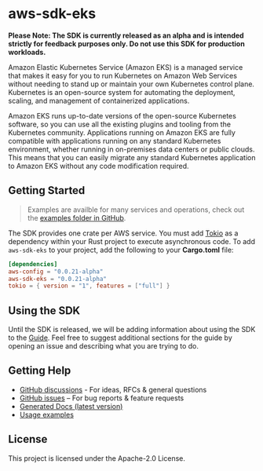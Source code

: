 # aws-sdk-eks

**Please Note: The SDK is currently released as an alpha and is intended strictly for
feedback purposes only. Do not use this SDK for production workloads.**

Amazon Elastic Kubernetes Service (Amazon EKS) is a managed service that makes it easy for you to run Kubernetes on Amazon Web Services without needing to stand up or maintain your own Kubernetes control plane. Kubernetes is an open-source system for automating the deployment, scaling, and management of containerized applications.

Amazon EKS runs up-to-date versions of the open-source Kubernetes software, so you can use all the existing plugins and tooling from the Kubernetes community. Applications running on Amazon EKS are fully compatible with applications running on any standard Kubernetes environment, whether running in on-premises data centers or public clouds. This means that you can easily migrate any standard Kubernetes application to Amazon EKS without any code modification required.

## Getting Started

> Examples are availble for many services and operations, check out the
> [examples folder in GitHub](https://github.com/awslabs/aws-sdk-rust/tree/main/sdk/examples).

The SDK provides one crate per AWS service. You must add [Tokio](https://crates.io/crates/tokio)
as a dependency within your Rust project to execute asynchronous code. To add `aws-sdk-eks` to
your project, add the following to your **Cargo.toml** file:

```toml
[dependencies]
aws-config = "0.0.21-alpha"
aws-sdk-eks = "0.0.21-alpha"
tokio = { version = "1", features = ["full"] }
```

## Using the SDK

Until the SDK is released, we will be adding information about using the SDK to the
[Guide](https://github.com/awslabs/aws-sdk-rust/blob/main/Guide.md). Feel free to suggest
additional sections for the guide by opening an issue and describing what you are trying to do.

## Getting Help

* [GitHub discussions](https://github.com/awslabs/aws-sdk-rust/discussions) - For ideas, RFCs & general questions
* [GitHub issues](https://github.com/awslabs/aws-sdk-rust/issues/new/choose) – For bug reports & feature requests
* [Generated Docs (latest version)](https://awslabs.github.io/aws-sdk-rust/)
* [Usage examples](https://github.com/awslabs/aws-sdk-rust/tree/main/sdk/examples)

## License

This project is licensed under the Apache-2.0 License.

